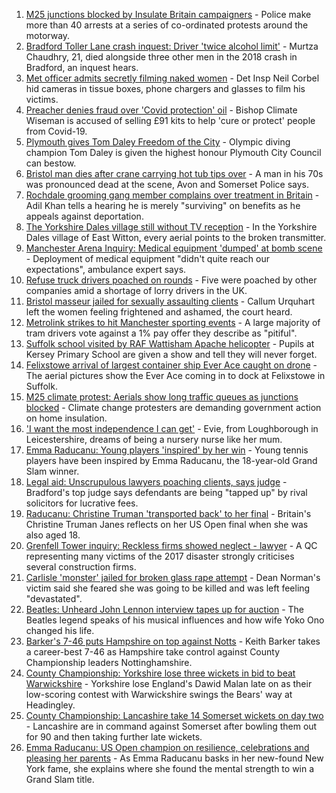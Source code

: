 1. [M25 junctions blocked by Insulate Britain campaigners](https://www.bbc.co.uk/news/uk-england-beds-bucks-herts-58543603?at_medium=RSS&at_campaign=KARANGA) - Police make more than 40 arrests at a series of co-ordinated protests around the motorway.
2. [Bradford Toller Lane crash inquest: Driver 'twice alcohol limit'](https://www.bbc.co.uk/news/uk-england-leeds-58543228?at_medium=RSS&at_campaign=KARANGA) - Murtza Chaudhry, 21, died alongside three other men in the 2018 crash in Bradford, an inquest hears.
3. [Met officer admits secretly filming naked women](https://www.bbc.co.uk/news/uk-england-london-58545510?at_medium=RSS&at_campaign=KARANGA) - Det Insp Neil Corbel hid cameras in tissue boxes, phone chargers and glasses to film his victims.
4. [Preacher denies fraud over 'Covid protection' oil](https://www.bbc.co.uk/news/uk-england-london-58552316?at_medium=RSS&at_campaign=KARANGA) - Bishop Climate Wiseman is accused of selling £91 kits to help 'cure or protect' people from Covid-19.
5. [Plymouth gives Tom Daley Freedom of the City](https://www.bbc.co.uk/news/uk-england-devon-58544754?at_medium=RSS&at_campaign=KARANGA) - Olympic diving champion Tom Daley is given the highest honour Plymouth City Council can bestow.
6. [Bristol man dies after crane carrying hot tub tips over](https://www.bbc.co.uk/news/uk-england-bristol-58543885?at_medium=RSS&at_campaign=KARANGA) - A man in his 70s was pronounced dead at the scene, Avon and Somerset Police says.
7. [Rochdale grooming gang member complains over treatment in Britain](https://www.bbc.co.uk/news/uk-england-manchester-58544111?at_medium=RSS&at_campaign=KARANGA) - Adil Khan tells a hearing he is merely "surviving" on benefits as he appeals against deportation.
8. [The Yorkshire Dales village still without TV reception](https://www.bbc.co.uk/news/uk-england-york-north-yorkshire-58544594?at_medium=RSS&at_campaign=KARANGA) - In the Yorkshire Dales village of East Witton, every aerial points to the broken transmitter.
9. [Manchester Arena Inquiry: Medical equipment 'dumped' at bomb scene](https://www.bbc.co.uk/news/uk-england-manchester-58546836?at_medium=RSS&at_campaign=KARANGA) - Deployment of medical equipment "didn't quite reach our expectations", ambulance expert says.
10. [Refuse truck drivers poached on rounds](https://www.bbc.co.uk/news/uk-england-somerset-58543631?at_medium=RSS&at_campaign=KARANGA) - Five were poached by other companies amid a shortage of lorry drivers in the UK.
11. [Bristol masseur jailed for sexually assaulting clients](https://www.bbc.co.uk/news/uk-england-bristol-58547454?at_medium=RSS&at_campaign=KARANGA) - Callum Urquhart left the women feeling frightened and ashamed, the court heard.
12. [Metrolink strikes to hit Manchester sporting events](https://www.bbc.co.uk/news/uk-england-manchester-58551233?at_medium=RSS&at_campaign=KARANGA) - A large majority of tram drivers vote against a 1% pay offer they describe as "pitiful".
13. [Suffolk school visited by RAF Wattisham Apache helicopter](https://www.bbc.co.uk/news/uk-england-suffolk-58552257?at_medium=RSS&at_campaign=KARANGA) - Pupils at Kersey Primary School are given a show and tell they will never forget.
14. [Felixstowe arrival of largest container ship Ever Ace caught on drone](https://www.bbc.co.uk/news/uk-england-suffolk-58550645?at_medium=RSS&at_campaign=KARANGA) - The aerial pictures show the Ever Ace coming in to dock at Felixstowe in Suffolk.
15. [M25 climate protest: Aerials show long traffic queues as junctions blocked](https://www.bbc.co.uk/news/uk-58544189?at_medium=RSS&at_campaign=KARANGA) - Climate change protesters are demanding government action on home insulation.
16. ['I want the most independence I can get'](https://www.bbc.co.uk/news/uk-england-leicestershire-58501877?at_medium=RSS&at_campaign=KARANGA) - Evie, from Loughborough in Leicestershire, dreams of being a nursery nurse like her mum.
17. [Emma Raducanu: Young players 'inspired' by her win](https://www.bbc.co.uk/news/uk-58539735?at_medium=RSS&at_campaign=KARANGA) - Young tennis players have been inspired by Emma Raducanu, the 18-year-old Grand Slam winner.
18. [Legal aid: Unscrupulous lawyers poaching clients, says judge](https://www.bbc.co.uk/news/uk-england-leeds-58546045?at_medium=RSS&at_campaign=KARANGA) - Bradford's top judge says defendants are being "tapped up" by rival solicitors for lucrative fees.
19. [Raducanu: Christine Truman 'transported back' to her final](https://www.bbc.co.uk/news/uk-england-suffolk-58545236?at_medium=RSS&at_campaign=KARANGA) - Britain's Christine Truman Janes reflects on her US Open final when she was also aged 18.
20. [Grenfell Tower inquiry: Reckless firms showed neglect - lawyer](https://www.bbc.co.uk/news/uk-58547901?at_medium=RSS&at_campaign=KARANGA) - A QC representing many victims of the 2017 disaster strongly criticises several construction firms.
21. [Carlisle 'monster' jailed for broken glass rape attempt](https://www.bbc.co.uk/news/uk-england-cumbria-58546353?at_medium=RSS&at_campaign=KARANGA) - Dean Norman's victim said she feared she was going to be killed and was left feeling "devastated".
22. [Beatles: Unheard John Lennon interview tapes up for auction](https://www.bbc.co.uk/news/uk-england-merseyside-58546827?at_medium=RSS&at_campaign=KARANGA) - The Beatles legend speaks of his musical influences and how wife Yoko Ono changed his life.
23. [Barker's 7-46 puts Hampshire on top against Notts](https://www.bbc.co.uk/sport/cricket/58547334?at_medium=RSS&at_campaign=KARANGA) - Keith Barker takes a career-best 7-46 as Hampshire take control against County Championship leaders Nottinghamshire.
24. [County Championship: Yorkshire lose three wickets in bid to beat Warwickshire](https://www.bbc.co.uk/sport/cricket/58548903?at_medium=RSS&at_campaign=KARANGA) - Yorkshire lose England's Dawid Malan late on as their low-scoring contest with Warwickshire swings the Bears' way at Headingley.
25. [County Championship: Lancashire take 14 Somerset wickets on day two](https://www.bbc.co.uk/sport/cricket/58547162?at_medium=RSS&at_campaign=KARANGA) - Lancashire are in command against Somerset after bowling them out for 90 and then taking further late wickets.
26. [Emma Raducanu: US Open champion on resilience, celebrations and pleasing her parents](https://www.bbc.co.uk/sport/tennis/58545870?at_medium=RSS&at_campaign=KARANGA) - As Emma Raducanu basks in her new-found New York fame, she explains where she found the mental strength to win a Grand Slam title.
